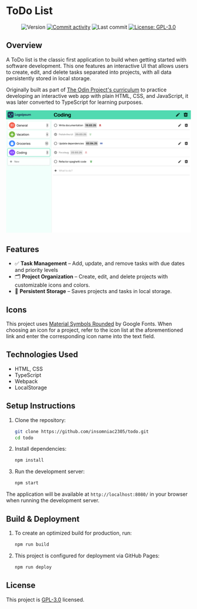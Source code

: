 # ToDo List

<p align="center">
  <img alt="Version" src="https://img.shields.io/github/package-json/v/insomniac2305/todo?color=blue&cacheSeconds=2592000" />
  <a href="https://github.com/insomniac2305/todo/graphs/commit-activity" target="_blank"><img alt="Commit activity" src="https://img.shields.io/github/commit-activity/t/insomniac2305/todo"></a>
  <img alt="Last commit" src="https://img.shields.io/github/last-commit/insomniac2305/todo">
  <a href="https://github.com/insomniac2305/todo/blob/main/LICENSE" target="_blank"><img alt="License: GPL-3.0" src="https://img.shields.io/github/license/insomniac2305/todo" /></a>
</p>

## Overview

A ToDo list is the classic first application to build when getting started with software development. This one features an interactive UI that allows users to create, edit, and delete tasks separated into projects, with all data persistently stored in local storage.

Originally built as part of [The Odin Project's curriculum](https://www.theodinproject.com/) to practice developing an interactive web app with plain HTML, CSS, and JavaScript, it was later converted to TypeScript for learning purposes.

<p align="center">
  <img alt="Screenshot" src="screenshot.png" width="800" />
</p>

## Features

- ✅ **Task Management** – Add, update, and remove tasks with due dates and priority levels
- 🗂️ **Project Organization** – Create, edit, and delete projects with customizable icons and colors.
- 💾 **Persistent Storage** – Saves projects and tasks in local storage.

## Icons

This project uses [Material Symbols Rounded](https://fonts.google.com/icons) by Google Fonts. When choosing an icon for a project, refer to the icon list at the aforementioned link and enter the corresponding icon name into the text field.

## Technologies Used

- HTML, CSS
- TypeScript
- Webpack
- LocalStorage

## Setup Instructions

1. Clone the repository:

   ```sh
   git clone https://github.com/insomniac2305/todo.git
   cd todo
   ```

2. Install dependencies:

   ```sh
   npm install
   ```

3. Run the development server:

   ```sh
   npm start
   ```

The application will be available at `http://localhost:8080/` in your browser when running the development server.

## Build & Deployment

1. To create an optimized build for production, run:
   ```sh
   npm run build
   ```
2. This project is configured for deployment via GitHub Pages:
   ```sh
   npm run deploy
   ```

## License

This project is [GPL-3.0](https://github.com/insomniac2305/todo/blob/main/LICENSE) licensed.
